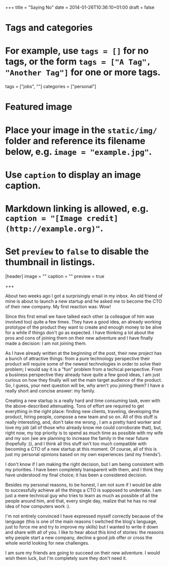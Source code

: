 +++
title = "Saying No"
date = 2014-01-26T10:36:10+01:00
draft = false

# Tags and categories
# For example, use `tags = []` for no tags, or the form `tags = ["A Tag", "Another Tag"]` for one or more tags.
tags = ["jobs", ""]
categories = ["personal"]

# Featured image
# Place your image in the `static/img/` folder and reference its filename below, e.g. `image = "example.jpg"`.
# Use `caption` to display an image caption.
#   Markdown linking is allowed, e.g. `caption = "[Image credit](http://example.org)"`.
# Set `preview` to `false` to disable the thumbnail in listings.
[header]
image = ""
caption = ""
preview = true

+++

About two weeks ago I got a surprisingly email in my inbox. An old friend of mine is about to launch a new startup and he asked me to become the CTO of their new company. My first reaction was: Wow!

Since this first email we have talked each other (a colleague of him was involved too) quite a few times. They have a good idea, an already working prototype of the product they want to create and enough money to be alive for a while if things don't go as expected. I have thinking a lot about the pros and cons of joining them on their new adventure and I have finally made a decision: I am not joining them.

As I have already written at the beginning of the post, their new project has a bunch of attractive things: from a pure technology perspective their product will require some of the newest technologies in order to solve their problem; I would say it is a "fun" problem from a techical perspective. From a business perspective they already have quite a few good ideas, I am just curious on how they finally will set the main target audience of the product. So, I guess, your next question will be, why aren't you joining them? I have a really short and concise answer: my family.

Creating a new startup is a really hard and time consuming task, even with the above-described attenuating. Tons of effort are required to get everything in the right place: finding new clients, traveling, developing the product, hiring people, compose a new team and so on. All of this stuff is really interesting, and, don't take me wrong , I am a pretty hard worker and love my job (all of those who already know me could corroborate that), but, right now, my top priority is to spend as much time as possible with my wife and my son (we are planning to increase the family in the near future (hopefully :)), and I think all this stuff isn't too much compatible with becoming a CTO of a new startup at this moment. Of course, all of this is just my personal opinions based on my own experiences (and my friends').

I don't know if I am making the right decision, but I am being consistent with my priorities. I have been completely transparent with them, and I think they have understood my final choice; it has been a considered decision.

Besides my personal reasons, to be honest, I am not sure if I would be able to successfully achieve all the things a CTO is supposed to undertake. I am just a mere technical guy who tries to learn as much as possible of all the people around him, and that, every single day, realize that he has no real idea of how computers work :).

I'm not entirely convinced I have expressed myself correctly because of the language (this is one of the main reasons I switched the blog's language, just to force me and try to improve my skills) but I wanted to write it down and share with all of you. I like to hear about this kind of stories: the reasons why people start a new company, decline a good job offer or cross the whole world looking for new challenges.

I am sure my friends are going to succeed on their new adventure. I would wish them luck, but I'm completely sure they don't need it.
